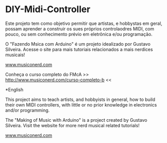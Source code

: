 # DIY-Midi-Controller

Este projeto tem como objetivo permitir que artistas, e hobbystas em geral, possam aprender a construir os sues próprios controlaodres MIDI, com pouco, ou sem conhecimento prévio em eletrônica e/ou programação.

O "Fazendo Msica com Arduino" é um projeto idealizado por Gustavo Silveira. Acesse o site para mais tutoriais relacionados a mais nerdices musicais!

www.musiconerd.com

Conheça o curso completo do FMcA >> http://www.musiconerd.com/curso-completo-b <<

*English

This project aims to teach artists, and hobbyists in general, how to build their own MIDI controllers, with little or no prior knowledge in electronics and/or programming.

The "Making of Music with Arduino" is a project created by Gustavo Silveira. Visit the website for more nerd musical related tutorials!

www.musiconerd.com
